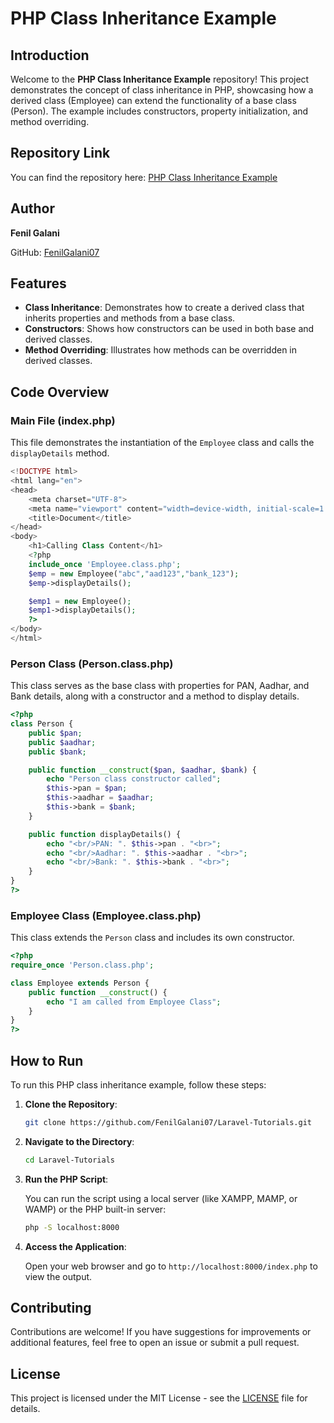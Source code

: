 # PHP Class Inheritance Example

## Introduction

Welcome to the **PHP Class Inheritance Example** repository! This project demonstrates the concept of class inheritance in PHP, showcasing how a derived class (Employee) can extend the functionality of a base class (Person). The example includes constructors, property initialization, and method overriding.

## Repository Link

You can find the repository here: [PHP Class Inheritance Example](https://github.com/FenilGalani07/Laravel-Tutorials.git)

## Author

**Fenil Galani**  

GitHub: [FenilGalani07](https://github.com/FenilGalani07)

## Features

- **Class Inheritance**: Demonstrates how to create a derived class that inherits properties and methods from a base class.
- **Constructors**: Shows how constructors can be used in both base and derived classes.
- **Method Overriding**: Illustrates how methods can be overridden in derived classes.

## Code Overview

### Main File (index.php)

This file demonstrates the instantiation of the `Employee` class and calls the `displayDetails` method.

```php
<!DOCTYPE html>
<html lang="en">
<head>
    <meta charset="UTF-8">
    <meta name="viewport" content="width=device-width, initial-scale=1.0">
    <title>Document</title>
</head>
<body>
    <h1>Calling Class Content</h1>
    <?php
    include_once 'Employee.class.php';
    $emp = new Employee("abc","aad123","bank_123");
    $emp->displayDetails();

    $emp1 = new Employee();
    $emp1->displayDetails();
    ?>
</body>
</html>
```

### Person Class (Person.class.php)

This class serves as the base class with properties for PAN, Aadhar, and Bank details, along with a constructor and a method to display details.

```php
<?php
class Person {
    public $pan;
    public $aadhar;
    public $bank;

    public function __construct($pan, $aadhar, $bank) {
        echo "Person class constructor called";
        $this->pan = $pan;
        $this->aadhar = $aadhar;
        $this->bank = $bank;
    }

    public function displayDetails() {
        echo "<br/>PAN: ". $this->pan . "<br>";
        echo "<br/>Aadhar: ". $this->aadhar . "<br>";
        echo "<br/>Bank: ". $this->bank . "<br>";
    }
}
?>
```

### Employee Class (Employee.class.php)

This class extends the `Person` class and includes its own constructor.

```php
<?php
require_once 'Person.class.php';

class Employee extends Person {
    public function __construct() {
        echo "I am called from Employee Class";
    }
}
?>
```

## How to Run

To run this PHP class inheritance example, follow these steps:

1. **Clone the Repository**:

   ```bash
   git clone https://github.com/FenilGalani07/Laravel-Tutorials.git
   ```

2. **Navigate to the Directory**:

   ```bash
   cd Laravel-Tutorials
   ```

3. **Run the PHP Script**:

   You can run the script using a local server (like XAMPP, MAMP, or WAMP) or the PHP built-in server:
   ```bash
   php -S localhost:8000
   ```

4. **Access the Application**:

   Open your web browser and go to `http://localhost:8000/index.php` to view the output.

## Contributing

Contributions are welcome! If you have suggestions for improvements or additional features, feel free to open an issue or submit a pull request.

## License

This project is licensed under the MIT License - see the [LICENSE](LICENSE) file for details.

